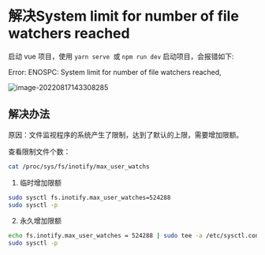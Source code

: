 # 解决System limit for number of file watchers reached

启动 vue 项目，使用  `yarn serve `或  `npm run dev` 启动项目，会报错如下:

Error: ENOSPC: System limit for number of file watchers reached, 

![image-20220817143308285](https://file.longqiuhong.com/uploads/picgo/image-20220817143308285.png)



## 解决办法

原因：文件监视程序的系统产生了限制，达到了默认的上限，需要增加限额。

查看限制文件个数：

```sh
cat /proc/sys/fs/inotify/max_user_watchs
```

1. 临时增加限额

```sh
sudo sysctl fs.inotify.max_user_watches=524288 
sudo sysctl -p
```

2. 永久增加限额

```sh
echo fs.inotify.max_user_watches = 524288 | sudo tee -a /etc/sysctl.conf 
sudo sysctl -p
```

